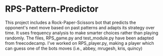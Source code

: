 # RPS-Pattern-Predictor
This project includes a Rock-Paper-Scissors bot that predicts the opponent's next move based on past patterns and adapts its strategy over time.
It uses frequency analysis to make smarter choices rather than playing randomly.
The files, RPS_game.py and test_module.py have been adapted from freecodecamp. I've worked on RPS_player.py, making a player which can guess one of the bots moves (i.e., abbey, mrugesh, kris, quincy)
